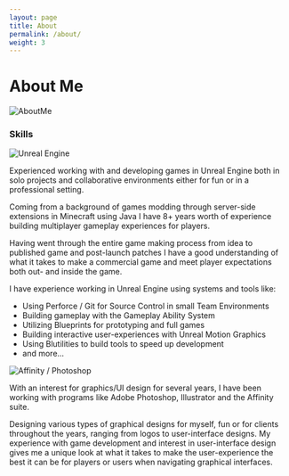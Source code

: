 ```yaml
---
layout: page
title: About
permalink: /about/
weight: 3
---
```


# **About Me**

![AboutMe](https://cdn.discordapp.com/attachments/959186212046909551/963134007741124638/AboutMe2.png "About Me")



### Skills

![Unreal Engine](https://cdn.discordapp.com/attachments/959186212046909551/962413534262730782/UE_SkillShowcase.png "Unreal Engine")

Experienced working with and developing games in Unreal Engine both in solo projects and collaborative environments either for fun or in a professional setting.

Coming from a background of games modding through server-side extensions in Minecraft using Java I have 8+ years worth of experience building multiplayer gameplay experiences for players.

Having went through the entire game making process from idea to published game and post-launch patches I have a good understanding of what it takes to make a commercial game and meet player expectations both out- and inside the game.

I have experience working in Unreal Engine using systems and tools like:
 - Using Perforce / Git for Source Control in small Team Environments
 - Building gameplay with the Gameplay Ability System
 - Utilizing Blueprints for prototyping and full games
 - Building interactive user-experiences with Unreal Motion Graphics
 - Using Blutilities to build tools to speed up development
 - and more...

![Affinity / Photoshop](https://cdn.discordapp.com/attachments/959186212046909551/962412891624067132/PSAF_SkillShowcase.png "Affinity / Photoshop")

With an interest for graphics/UI design for several years, I have been working with programs like Adobe Photoshop, Illustrator and the Affinity suite.

Designing various types of graphical designs for myself, fun or for clients throughout the years, ranging from logos to user-interface designs. My experience with game development and interest in user-interface design gives me a unique look at what it takes to make the user-experience the best it can be for players or users when navigating graphical interfaces.

